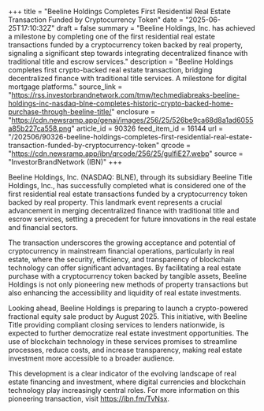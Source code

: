 +++
title = "Beeline Holdings Completes First Residential Real Estate Transaction Funded by Cryptocurrency Token"
date = "2025-06-25T17:10:32Z"
draft = false
summary = "Beeline Holdings, Inc. has achieved a milestone by completing one of the first residential real estate transactions funded by a cryptocurrency token backed by real property, signaling a significant step towards integrating decentralized finance with traditional title and escrow services."
description = "Beeline Holdings completes first crypto-backed real estate transaction, bridging decentralized finance with traditional title services. A milestone for digital mortgage platforms."
source_link = "https://rss.investorbrandnetwork.com/tmw/techmediabreaks-beeline-holdings-inc-nasdaq-blne-completes-historic-crypto-backed-home-purchase-through-beeline-title/"
enclosure = "https://cdn.newsramp.app/genai/images/256/25/526be9ca68d8a1ad6055a85b227ca558.png"
article_id = 90326
feed_item_id = 16144
url = "/202506/90326-beeline-holdings-completes-first-residential-real-estate-transaction-funded-by-cryptocurrency-token"
qrcode = "https://cdn.newsramp.app/ibn/qrcode/256/25/gulfiE27.webp"
source = "InvestorBrandNetwork (IBN)"
+++

<p>Beeline Holdings, Inc. (NASDAQ: BLNE), through its subsidiary Beeline Title Holdings, Inc., has successfully completed what is considered one of the first residential real estate transactions funded by a cryptocurrency token backed by real property. This landmark event represents a crucial advancement in merging decentralized finance with traditional title and escrow services, setting a precedent for future innovations in the real estate and financial sectors.</p><p>The transaction underscores the growing acceptance and potential of cryptocurrency in mainstream financial operations, particularly in real estate, where the security, efficiency, and transparency of blockchain technology can offer significant advantages. By facilitating a real estate purchase with a cryptocurrency token backed by tangible assets, Beeline Holdings is not only pioneering new methods of property transactions but also enhancing the accessibility and liquidity of real estate investments.</p><p>Looking ahead, Beeline Holdings is preparing to launch a crypto-powered fractional equity sale product by August 2025. This initiative, with Beeline Title providing compliant closing services to lenders nationwide, is expected to further democratize real estate investment opportunities. The use of blockchain technology in these services promises to streamline processes, reduce costs, and increase transparency, making real estate investment more accessible to a broader audience.</p><p>This development is a clear indicator of the evolving landscape of real estate financing and investment, where digital currencies and blockchain technology play increasingly central roles. For more information on this pioneering transaction, visit <a href='https://ibn.fm/TvNsx' rel='nofollow' target='_blank'>https://ibn.fm/TvNsx</a>.</p>